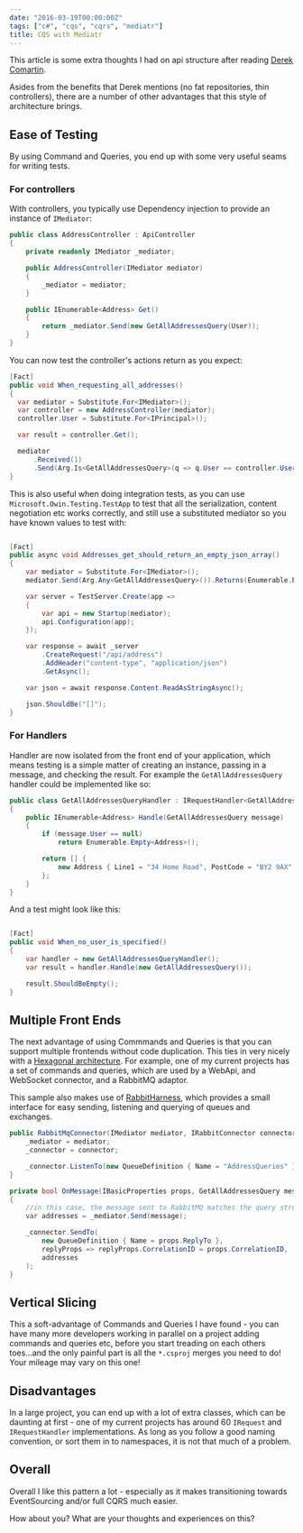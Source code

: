 ```yaml
---
date: "2016-03-19T00:00:00Z"
tags: ["c#", "cqs", "cqrs", "mediatr"]
title: CQS with Mediatr
---
```


This article is some extra thoughts I had on api structure after reading [Derek Comartin][derek-comartin-thin-controllers].

Asides from the benefits that Derek mentions (no fat repositories, thin controllers), there are a number of other advantages that this style of architecture brings.

## Ease of Testing

By using Command and Queries, you end up with some very useful seams for writing tests.

### For controllers
With controllers, you typically use Dependency injection to provide an instance of `IMediator`:

```csharp
public class AddressController : ApiController
{
    private readonly IMediator _mediator;

    public AddressController(IMediator mediator)
    {
        _mediator = mediator;
    }

    public IEnumerable<Address> Get()
    {
        return _mediator.Send(new GetAllAddressesQuery(User));
    }
}
```

You can now test the controller's actions return as you expect:

```csharp
[Fact]
public void When_requesting_all_addresses()
{
  var mediator = Substitute.For<IMediator>();
  var controller = new AddressController(mediator);
  controller.User = Substitute.For<IPrincipal>();

  var result = controller.Get();

  mediator
      .Received(1)
      .Send(Arg.Is<GetAllAddressesQuery>(q => q.User == controller.User));
}
```

This is also useful when doing integration tests, as you can use `Microsoft.Owin.Testing.TestApp` to test that all the serialization, content negotiation etc works correctly, and still use a substituted mediator so you have known values to test with:

```csharp

[Fact]
public async void Addresses_get_should_return_an_empty_json_array()
{
    var mediator = Substitute.For<IMediator>();
    mediator.Send(Arg.Any<GetAllAddressesQuery>()).Returns(Enumerable.Empty<Address>());

    var server = TestServer.Create(app =>
    {
        var api = new Startup(mediator);
        api.Configuration(app);
    });

    var response = await _server
        .CreateRequest("/api/address")
        .AddHeader("content-type", "application/json")
        .GetAsync();

    var json = await response.Content.ReadAsStringAsync();

    json.ShouldBe("[]");
}
```

### For Handlers

Handler are now isolated from the front end of your application, which means testing is a simple matter of creating an instance, passing in a message, and checking the result.  For example the `GetAllAddressesQuery` handler could be implemented like so:

```csharp
public class GetAllAddressesQueryHandler : IRequestHandler<GetAllAddressesQuery, IEnumerable<Address>>
{
    public IEnumerable<Address> Handle(GetAllAddressesQuery message)
    {
        if (message.User == null)
            return Enumerable.Empty<Address>();

        return [] {
            new Address { Line1 = "34 Home Road", PostCode = "BY2 9AX" }
        };
    }
}
```

And a test might look like this:

```csharp

[Fact]
public void When_no_user_is_specified()
{
    var handler = new GetAllAddressesQueryHandler();
    var result = handler.Handle(new GetAllAddressesQuery());

    result.ShouldBeEmpty();
}
```

## Multiple Front Ends

The next advantage of using Commmands and Queries is that you can support multiple frontends without code duplication.  This ties in very nicely with a [Hexagonal architecture][hexagonal-architecture]. For example, one of my current projects has a set of commands and queries, which are used by a WebApi, and WebSocket connector, and a RabbitMQ adaptor.

This sample also makes use of [RabbitHarness][rabbit-harness], which provides a small interface for easy sending, listening and querying of queues and exchanges.

```csharp
public RabbitMqConnector(IMediator mediator, IRabbitConnector connector) {
    _mediator = mediator;
    _connector = connector;

    _connector.ListenTo(new QueueDefinition { Name = "AddressQueries" }, OnMessage);
}

private bool OnMessage(IBasicProperties props, GetAllAddressesQuery message)
{
    //in this case, the message sent to RabbitMQ matches the query structure
    var addresses = _mediator.Send(message);

    _connector.SendTo(
        new QueueDefinition { Name = props.ReplyTo },
        replyProps => replyProps.CorrelationID = props.CorrelationID,
        addresses
    );
}
```

## Vertical Slicing

This a soft-advantage of Commands and Queries I have found - you can have many more developers working in parallel on a project adding commands and queries etc, before you start treading on each others toes...and the only painful part is all the `*.csproj` merges you need to do!  Your mileage may vary on this one!

## Disadvantages

In a large project, you can end up with a lot of extra classes, which can be daunting at first - one of my current projects has around 60 `IRequest` and `IRequestHandler` implementations.  As long as you follow a good naming convention, or sort them in to namespaces, it is not that much of a problem.

## Overall

Overall I like this pattern a lot - especially as it makes transitioning towards EventSourcing and/or full CQRS much easier.

How about you? What are your thoughts and experiences on this?


[derek-comartin-thin-controllers]: http://codeopinion.com/thin-controllers-cqrs-mediatr/
[hexagonal-architecture]: http://alistair.cockburn.us/Hexagonal+architecture
[rabbit-harness]: https://www.nuget.org/packages/rabbitharness
